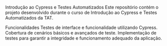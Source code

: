Introdução ao Cypress e Testes Automatizados
Este repositório contém o projeto desenvolvido durante o curso de Introdução ao Cypress e Testes Automatizados da TAT.

Funcionalidades
Testes de interface e funcionalidade utilizando Cypress.
Cobertura de cenários básicos e avançados de teste.
Implementação de testes para garantir a integridade e funcionamento adequado da aplicação.
